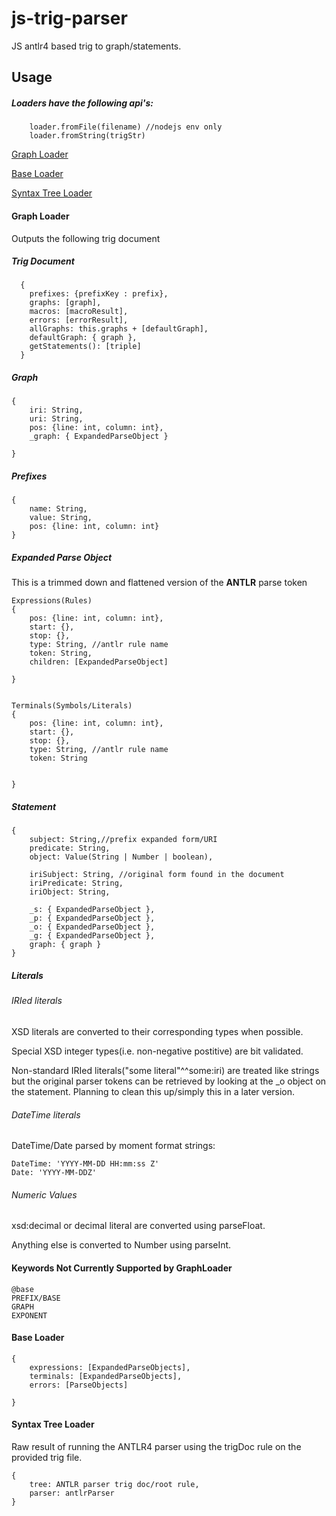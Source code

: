 # js-trig-parser
JS antlr4 based trig to graph/statements.




## Usage
##### Loaders have the following api's:
```
	loader.fromFile(filename) //nodejs env only
	loader.fromString(trigStr)
```
[Graph Loader](#graph-loader)

[Base Loader](#base-loader)

[Syntax Tree Loader](#syntax-tree-loader)




#### Graph Loader
Outputs the following trig document
##### Trig Document
```
  {
    prefixes: {prefixKey : prefix},
    graphs: [graph],
    macros: [macroResult],
    errors: [errorResult],
    allGraphs: this.graphs + [defaultGraph],
    defaultGraph: { graph },
    getStatements(): [triple]
  }
```
##### Graph

```
{
	iri: String,
	uri: String,
	pos: {line: int, column: int},
	_graph: { ExpandedParseObject }
	
}	
```

##### Prefixes

```
{
	name: String,
	value: String,
	pos: {line: int, column: int}
}
```
##### Expanded Parse Object
This is a trimmed down and flattened version of the __ANTLR__ parse token



```
Expressions(Rules)
{
	pos: {line: int, column: int},
	start: {},
	stop: {},
	type: String, //antlr rule name
	token: String,
	children: [ExpandedParseObject]
	
}


Terminals(Symbols/Literals)
{
	pos: {line: int, column: int},
	start: {},
	stop: {},
	type: String, //antlr rule name
	token: String
	
	
}
```

##### Statement
```
{
	subject: String,//prefix expanded form/URI
    predicate: String,
    object: Value(String | Number | boolean),
    
    iriSubject: String, //original form found in the document
    iriPredicate: String,
    iriObject: String,
    
    _s: { ExpandedParseObject },
    _p: { ExpandedParseObject },
    _o: { ExpandedParseObject },
    _g: { ExpandedParseObject },
    graph: { graph }
}
```


##### Literals


###### IRIed literals
XSD literals are converted to their corresponding types when possible.

Special XSD integer types(i.e. non-negative postitive) are bit validated.

Non-standard IRIed literals("some literal"^^some:iri) are treated like strings
but the original parser tokens can be retrieved by looking at the _o object on the statement.
Planning to clean this up/simply this in a later version.

###### DateTime literals
DateTime/Date parsed by moment format strings:

	DateTime: 'YYYY-MM-DD HH:mm:ss Z'
	Date: 'YYYY-MM-DDZ'

###### Numeric Values

xsd:decimal or decimal literal are converted using parseFloat.

Anything else is converted to Number using parseInt.


#### Keywords Not Currently Supported by GraphLoader
	@base
	PREFIX/BASE
	GRAPH
	EXPONENT


#### Base Loader

```
{
	expressions: [ExpandedParseObjects],
	terminals: [ExpandedParseObjects],
	errors: [ParseObjects]
	
}
```
#### Syntax Tree Loader
Raw result of running the ANTLR4 parser using the trigDoc rule on the provided trig file.

```
{
	tree: ANTLR parser trig doc/root rule,
	parser: antlrParser
}
```



